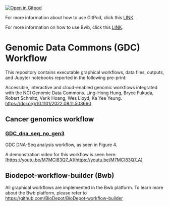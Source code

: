 [![Open in Gitpod](https://gitpod.io/button/open-in-gitpod.svg)](https://gitpod.io/#https://github.com/Biodepot-workflows/GDC-dna-seq-no-gen3)

For more information about how to use GitPod, click this [LINK](https://github.com/Biodepot-workflows/gitpod-docs/blob/main/GITPOD.md).

For more information on how to use Bwb, click this [LINK](https://biodepot.github.io/training/).

# Genomic Data Commons (GDC) Workflow

This repository contains executable graphical workflows, data files, outputs, and Jupyter notebooks reported in the following pre-print:

Accessible, interactive and cloud-enabled genomic workflows integrated with the NCI Genomic Data Commons. Ling-Hong Hung, Bryce Fukuda, Robert Schmitz, Varik Hoang, Wes Lloyd, Ka Yee Yeung. https://doi.org/10.1101/2022.08.11.503660

## Cancer genomics workflow

### [GDC_dna_seq_no_gen3](workflow/GDC_dna_seq_no_gen3)

GDC DNA-Seq analysis workflow, as seen in Figure 4.

A demonstration video for this workflow is seen here:
[https://youtu.be/M7MCI83Q7_A](https://youtu.be/M7MCI83Q7_A)

## Biodepot-workflow-builder (Bwb)

All graphical workflows are implemented in the Bwb platform. To learn more about the Bwb platform, please refer to https://github.com/BioDepot/BioDepot-workflow-builder
